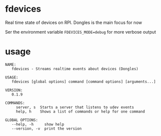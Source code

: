 # fdevices
Real time state of devices on RPI. Dongles is the main focus for now

Ser the environment variable `FDEVICES_MODE=debug` for more verbose output

# usage
```
NAME:
   fdevices - Streams realtime events about devices (Dongles)

USAGE:
   fdevices [global options] command [command options] [arguments...]

VERSION:
   0.1.9

COMMANDS:
     server, s  Starts a server that listens to udev events
     help, h    Shows a list of commands or help for one command

GLOBAL OPTIONS:
   --help, -h     show help
   --version, -v  print the version
```